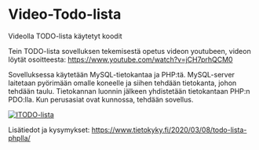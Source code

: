 # Video-Todo-lista
Videolla TODO-lista käytetyt koodit

Tein TODO-lista sovelluksen tekemisestä opetus videon youtubeen, videon löytät osoitteesta: https://www.youtube.com/watch?v=jCH7prhQCM0

Sovelluksessa käytetään MySQL-tietokantaa ja PHP:tä. MySQL-server laitetaan pyörimään omalle koneelle ja siihen tehdään tietokanta,
johon tehdään taulu. Tietokannan luonnin jälkeen yhdistetään tietokantaan PHP:n PDO:lla. Kun perusasiat ovat kunnossa, tehdään sovellus.


[![ITODO-lista](https://img.youtube.com/vi/jCH7prhQCM0/0.jpg)](https://www.youtube.com/watch?v=jCH7prhQCM0)

Lisätiedot ja kysymykset:
https://www.tietokyky.fi/2020/03/08/todo-lista-phplla/
